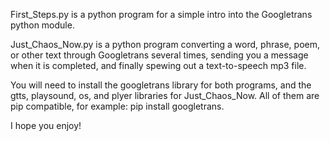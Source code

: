 First_Steps.py is a python program for a simple intro into the Googletrans python module.

Just_Chaos_Now.py is a python program converting a word, phrase, poem, or other text through Googletrans several times,
sending you a message when it is completed, and finally spewing out a text-to-speech mp3 file.

You will need to install the googletrans library for both programs, and the gtts, playsound, os, and plyer libraries for Just_Chaos_Now.
All of them are pip compatible, for example: pip install googletrans.

I hope you enjoy!
